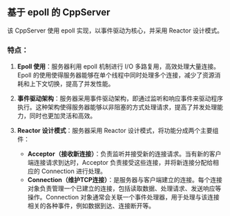 ## 基于 epoll 的 CppServer

该 CppServer 使用 epoll 实现，以事件驱动为核心，并采用 Reactor 设计模式。

### 特点：

1. **Epoll 使用**：服务器利用 epoll 机制进行 I/O 多路复用，高效处理大量连接。Epoll 的使用使得服务器能够在单个线程中同时处理多个连接，减少了资源消耗和上下文切换，提高了并发性能。

2. **事件驱动架构**：服务器采用事件驱动架构，即通过监听和响应事件来驱动程序执行。这种架构使得服务器能够以非阻塞的方式处理请求，提高了并发处理能力，同时也更加灵活和高效。

3. **Reactor 设计模式**：服务器采用 Reactor 设计模式，将功能分成两个主要组件：
   - **Acceptor（接收新连接）**：负责监听并接受新的连接请求。当有新的客户端连接请求到达时，Acceptor 负责接受这些连接，并将新连接分配给相应的 Connection 进行处理。
   - **Connection（维护TCP连接）**：是服务器与客户端建立的连接。每个连接对象负责管理一个已建立的连接，包括读取数据、处理请求、发送响应等操作。Connection 对象通常会关联一个事件处理器，用于处理与该连接相关的各种事件，例如数据到达、连接断开等。